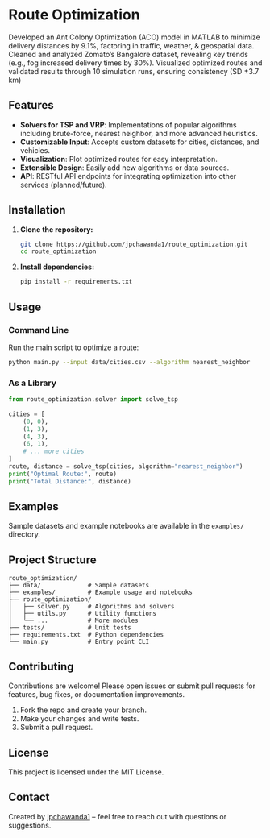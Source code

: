 # Route Optimization

Developed an Ant Colony Optimization (ACO) model in MATLAB to minimize delivery distances by 9.1%, factoring in traffic, weather, & geospatial data. Cleaned and analyzed Zomato’s Bangalore dataset, revealing key trends (e.g., fog increased delivery times by 30%). Visualized optimized routes and validated results through 10 simulation runs, ensuring consistency (SD ±3.7 km)

## Features

- **Solvers for TSP and VRP**: Implementations of popular algorithms including brute-force, nearest neighbor, and more advanced heuristics.
- **Customizable Input**: Accepts custom datasets for cities, distances, and vehicles.
- **Visualization**: Plot optimized routes for easy interpretation.
- **Extensible Design**: Easily add new algorithms or data sources.
- **API**: RESTful API endpoints for integrating optimization into other services (planned/future).

## Installation

1. **Clone the repository:**
    ```bash
    git clone https://github.com/jpchawanda1/route_optimization.git
    cd route_optimization
    ```

2. **Install dependencies:**
    ```bash
    pip install -r requirements.txt
    ```

## Usage

### Command Line

Run the main script to optimize a route:

```bash
python main.py --input data/cities.csv --algorithm nearest_neighbor
```

### As a Library

```python
from route_optimization.solver import solve_tsp

cities = [
    (0, 0),
    (1, 3),
    (4, 3),
    (6, 1),
    # ... more cities
]
route, distance = solve_tsp(cities, algorithm="nearest_neighbor")
print("Optimal Route:", route)
print("Total Distance:", distance)
```

## Examples

Sample datasets and example notebooks are available in the `examples/` directory.

## Project Structure

```
route_optimization/
├── data/             # Sample datasets
├── examples/         # Example usage and notebooks
├── route_optimization/
│   ├── solver.py     # Algorithms and solvers
│   ├── utils.py      # Utility functions
│   └── ...           # More modules
├── tests/            # Unit tests
├── requirements.txt  # Python dependencies
└── main.py           # Entry point CLI
```

## Contributing

Contributions are welcome! Please open issues or submit pull requests for features, bug fixes, or documentation improvements.

1. Fork the repo and create your branch.
2. Make your changes and write tests.
3. Submit a pull request.

## License

This project is licensed under the MIT License.

## Contact

Created by [jpchawanda1](https://github.com/jpchawanda1) – feel free to reach out with questions or suggestions.
